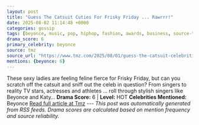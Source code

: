 ```yaml
---
layout: post
title: "Guess The Catsuit Cuties For Frisky Friday ... Rawrrr!"
date: 2025-08-02 11:14:48 +0000
categories: gossip
tags: [beyonce, music, pop, hiphop, fashion, awards, business, source-tmz, drama-hot]
drama_score: 6
primary_celebrity: beyonce
source: tmz
source_url: "https://www.tmz.com/2025/08/01/guess-the-catsuit-celebrities-photos/"
mentions: {beyonce: 6}
---
```


These sexy ladies are feeling feline fierce for Frisky Friday, but can you scratch off the catsuit and sniff out the celeb in question? From singers to reality TV stars, actresses and athletes ... roll through stylish singers like Beyonce and Katy… **Drama Score:** 6 | **Level:** HOT **Celebrities Mentioned:** Beyonce [Read full article at Tmz](https://www.tmz.com/2025/08/01/guess-the-catsuit-celebrities-photos/) --- *This post was automatically generated from RSS feeds. Drama scores are calculated based on mention frequency and source reliability.*